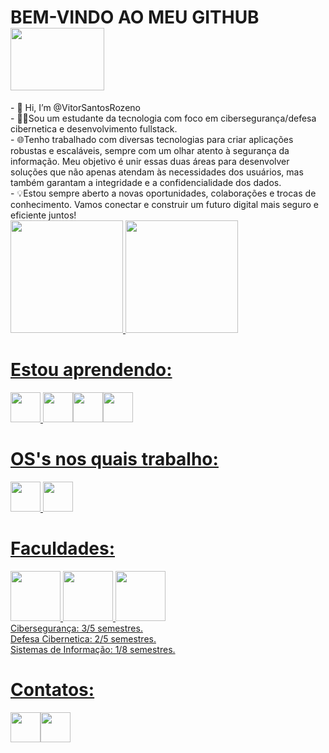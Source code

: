 <div>
 <h1>BEM-VINDO AO MEU GITHUB <img src="https://gifdb.com/images/thumbnail/pokemon-funny-pikachu-palpitating-eye-twitching-yhwpxv8qqozoungs.webp" width="150" height="100"/></h1>
 - 👋 Hi, I’m @VitorSantosRozeno<br>
- 👀💥Sou um estudante da tecnologia com foco em cibersegurança/defesa cibernetica e desenvolvimento fullstack. <br>
- 🌐Tenho trabalhado com diversas tecnologias para criar aplicações robustas e escaláveis, sempre com um olhar atento à segurança da informação. Meu objetivo é unir essas duas áreas para desenvolver soluções que não apenas atendam às necessidades dos usuários, mas também garantam a integridade e a confidencialidade dos dados.<br>
- 💡Estou sempre aberto a novas oportunidades, colaborações e trocas de conhecimento. Vamos conectar e construir um futuro digital mais seguro e eficiente juntos!<br>
 <a href="https://github.com/VitorSantosRozeno">
  <img height="180em" src="https://github-readme-stats.vercel.app/api/top-langs/?username=VitorSantosRozeno&layout=compact&langs_count=7&theme=dracula"/>
<img height="180em" src="https://github-readme-stats.vercel.app/api?username=VitorSantosRozeno&show_icons=true&theme=dracula&include_all_commits=true&count_private=true"/>
</div>
<h1>Estou aprendendo:</h1>
<div>
<img src="https://cdn.jsdelivr.net/gh/devicons/devicon@latest/icons/css3/css3-original.svg" width="48" height="48"/> <img src="https://cdn.jsdelivr.net/gh/devicons/devicon@latest/icons/html5/html5-original.svg" width="48" height="48"/><img src="https://cdn.jsdelivr.net/gh/devicons/devicon@latest/icons/javascript/javascript-original.svg"width="48" height="48"/><img src="https://cdn.jsdelivr.net/gh/devicons/devicon@latest/icons/python/python-original.svg" width="48" height="48"/>
</div>
<h1>OS's nos quais trabalho:</h1>
<div>
 <img src="https://cdn.jsdelivr.net/gh/devicons/devicon@latest/icons/linux/linux-original.svg" width="48" height="48"/> <img src="https://cdn.jsdelivr.net/gh/devicons/devicon@latest/icons/windows11/windows11-original.svg"width="48" height="48"/>
</div>
<div>
 <h1>Faculdades:</h1>
<img src="https://img.icons8.com/?size=100&id=1elLHOYJ18gh&format=png&color=000000" width="80" height="80"/>
 <img src="https://cdn-icons-png.freepik.com/256/9504/9504602.png?ga=GA1.1.746449106.1740951157&semt=ais_hybrid" width="80" height="80"/> <img src="https://cdn-icons-png.flaticon.com/128/18101/18101080.png" width="80" height="80"/>
</div>    
Cibersegurança: 3/5 semestres.<br>
Defesa Cibernetica: 2/5 semestres.<br>
Sistemas de Informação: 1/8 semestres.


<h1>Contatos:</h1>  
<div>
 <a href="https://www.linkedin.com/in/vitorrozeno/" target="_blank"><img src="https://cdn.jsdelivr.net/gh/devicons/devicon@latest/icons/linkedin/linkedin-original.svg" width="48" height="48"/></a><a href="mailto:vitorsantosrozeno@gmail.com" target="_blank"><img src="https://img.icons8.com/?size=100&id=EgRndDDLh8kS&format=png&color=000000" width="48" height="48"/></a>
</div>
      

